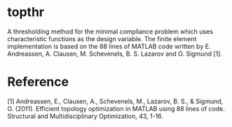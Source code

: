# topthr
A thresholding method for the minimal compliance problem which uses characteristic functions as the design variable.
The finite element implementation is based on the 88 lines of MATLAB code written by E. Andreassen, A. Clausen, M. Schevenels, B. S. Lazarov and O. Sigmund [1].
# Reference
[1] Andreassen, E., Clausen, A., Schevenels, M., Lazarov, B. S., & Sigmund, O. (2011). Efficient topology optimization in MATLAB using 88 lines of code. Structural and Multidisciplinary Optimization, 43, 1-16.
